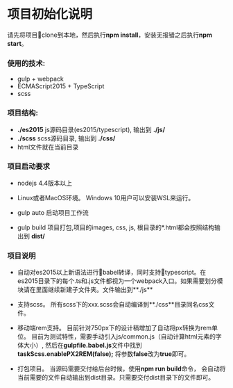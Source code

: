 # 项目初始化说明

请先将项目clone到本地，然后执行**npm install**，安装无报错之后执行**npm start**。

### 使用的技术:

+ gulp + webpack
+ ECMAScript2015 + TypeScript
+ scss

### 项目结构:

+ **./es2015** js源码目录(es2015/typescript), 输出到 **./js/**
+ **./scss** scss源码目录, 输出到 **./css/**
+ html文件就在当前目录

### 项目启动要求
+ nodejs  4.4版本以上
+ Linux或者MacOS环境。 Windows 10用户可以安装WSL来运行。 

+ gulp auto 启动项目工作流
+ gulp build 项目打包,项目的images, css, js, 根目录的*.html都会按照结构输出到 **dist/**

### 项目说明

+ 自动对es2015以上新语法进行babel转译，同时支持typescript。在es2015目录下的每个.ts和.js文件都视为一个webpack入口。如果需要划分模块请在里面继续新建子文件夹。文件输出到**./js**

+ 支持scss。 所有scss下的xxx.scss会自动编译到**./css**目录同名css文件。

+ 移动端rem支持。 目前针对750px下的设计稿增加了自动将px转换为rem单位。 目前为测试特性，需要手动引入js/common.js（自动计算html元素的字体大小）, 然后在**gulpfile.babel.js**文件中找到**taskScss.enablePX2REM(false);** 将参数**false**改为**true**即可。

+ 打包项目。 当源码需要交付给后台时候，使用**npm run build**命令， 会自动将当前需要的文件自动输出到dist目录。只需要交付dist目录下的文件即可。
